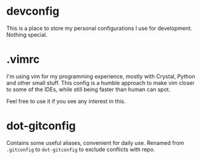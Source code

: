 # devconfig

This is a place to store my personal configurations I use for development.
Nothing special.

# .vimrc

I'm using vim for my programming experience, mostly with Crystal, Python and
other small stuff. This config is a humble approach to make vim closer to
some of the IDEs, while still being faster than human can spot.

Feel free to use it if you see any interest in this.

# dot-gitconfig

Contains some useful aliases, convenient for daily use. Renamed from
`.gitconfig` to `dot-gitconfig` to exclude conflicts with repo.
